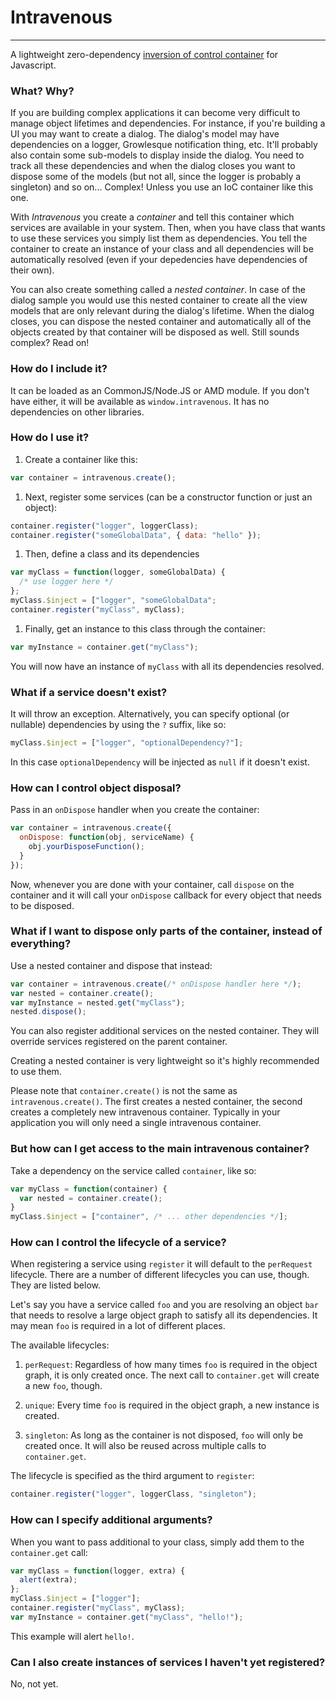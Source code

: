 # Intravenous
***
A lightweight zero-dependency [inversion of control container](http://martinfowler.com/articles/injection.html) for Javascript.

### What? Why?
If you are building complex applications it can become very difficult to manage object lifetimes and dependencies. For instance, if you're building a UI you may want to create a dialog. The dialog's model may have dependencies on a logger, Growlesque notification thing, etc. It'll probably also contain some sub-models to display inside the dialog. You need to track all these dependencies and when the dialog closes you want to dispose some of the models (but not all, since the logger is probably a singleton) and so on... Complex! Unless you use an IoC container like this one.

With *Intravenous* you create a _container_ and tell this container which services are available in your system. Then, when you have class that wants to use these services you simply list them as dependencies. You tell the container to create an instance of your class and all dependencies will be automatically resolved (even if your depedencies have dependencies of their own).

You can also create something called a _nested container_. In case of the dialog sample you would use this nested container to create all the view models that are only relevant during the dialog's lifetime. When the dialog closes, you can dispose the nested container and automatically all of the objects created by that container will be disposed as well. Still sounds complex? Read on!

### How do I include it?
It can be loaded as an CommonJS/Node.JS or AMD module. If you don't have either, it will be available as `window.intravenous`. It has no dependencies on other libraries.

### How do I use it?
1. Create a container like this:
```javascript
var container = intravenous.create();
```

1. Next, register some services (can be a constructor function or just an object):
```javascript
container.register("logger", loggerClass);
container.register("someGlobalData", { data: "hello" });
```

1. Then, define a class and its dependencies
```javascript
var myClass = function(logger, someGlobalData) {
  /* use logger here */
};
myClass.$inject = ["logger", "someGlobalData";
container.register("myClass", myClass);
```

1. Finally, get an instance to this class through the container:
```javascript
var myInstance = container.get("myClass");
```

You will now have an instance of `myClass` with all its dependencies resolved.

### What if a service doesn't exist?
It will throw an exception. Alternatively, you can specify optional (or nullable) dependencies by using the `?` suffix, like so:

```javascript
myClass.$inject = ["logger", "optionalDependency?"];
```

In this case `optionalDependency` will be injected as `null` if it doesn't exist.

### How can I control object disposal?
Pass in an `onDispose` handler when you create the container:
```javascript
var container = intravenous.create({
  onDispose: function(obj, serviceName) {
    obj.yourDisposeFunction();
  }
});
```

Now, whenever you are done with your container, call `dispose` on the container and it will call your `onDispose` callback for every object that needs to be disposed.

### What if I want to dispose only parts of the container, instead of everything?
Use a nested container and dispose that instead:
```javascript
var container = intravenous.create(/* onDispose handler here */);
var nested = container.create();
var myInstance = nested.get("myClass");
nested.dispose();
```

You can also register additional services on the nested container. They will override services registered on the parent container.

Creating a nested container is very lightweight so it's highly recommended to use them.

Please note that `container.create()` is not the same as `intravenous.create()`. The first creates a nested container, the second creates a completely new intravenous container. Typically in your application you will only need a single intravenous container.

### But how can I get access to the main intravenous container?
Take a dependency on the service called `container`, like so:

```javascript
var myClass = function(container) {
  var nested = container.create();
}
myClass.$inject = ["container", /* ... other dependencies */];
```

### How can I control the lifecycle of a service?
When registering a service using `register` it will default to the `perRequest` lifecycle. There are a number of different lifecycles you can use, though. They are listed below.

Let's say you have a service called `foo` and you are resolving an object `bar` that needs to resolve a large object graph to satisfy all its dependencies. It may mean `foo` is required in a lot of different places.

The available lifecycles:

1. `perRequest`: Regardless of how many times `foo` is required in the object graph, it is only created once. The next call to `container.get` will create a new `foo`, though.

2. `unique`: Every time `foo` is required in the object graph, a new instance is created.

3. `singleton`: As long as the container is not disposed, `foo` will only be created once. It will also be reused across multiple calls to `container.get`.

The lifecycle is specified as the third argument to `register`:
```javascript
container.register("logger", loggerClass, "singleton");
```

### How can I specify additional arguments?
When you want to pass additional to your class, simply add them to the `container.get` call:

```javascript
var myClass = function(logger, extra) {
  alert(extra);
};
myClass.$inject = ["logger"];
container.register("myClass", myClass);
var myInstance = container.get("myClass", "hello!");
```

This example will alert `hello!`.

### Can I also create instances of services I haven't yet registered?
No, not yet.
